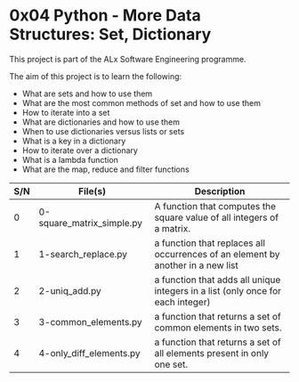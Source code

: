 # 0x04 Python - More Data Structures: Set, Dictionary

This project is part of the ALx Software Engineering programme.

The aim of this project is to learn the following:
- What are sets and how to use them
- What are the most common methods of set and how to use them
- How to iterate into a set
- What are dictionaries and how to use them
- When to use dictionaries versus lists or sets
- What is a key in a dictionary
- How to iterate over a dictionary
- What is a lambda function
- What are the map, reduce and filter functions

| S/N | File(s) | Description |
| --- | ------- | ----------- |
| 0 | 0-square_matrix_simple.py | A function that computes the square value of all integers of a matrix. |
| 1 | 1-search_replace.py | a function that replaces all occurrences of an element by another in a new list |
| 2 | 2-uniq_add.py | a function that adds all unique integers in a list (only once for each integer) |
| 3 | 3-common_elements.py | a function that returns a set of common elements in two sets. |
| 4 | 4-only_diff_elements.py | a function that returns a set of all elements present in only one set. |
